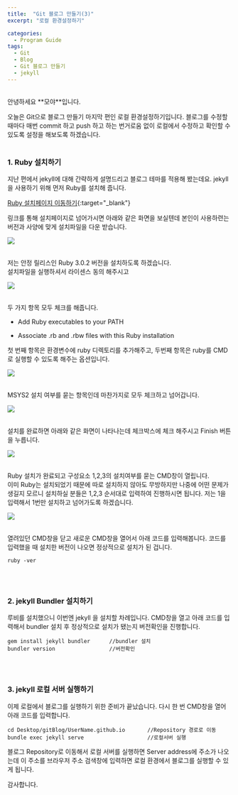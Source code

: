 ```yaml
---
title:  "Git 블로그 만들기(3)"
excerpt: "로컬 환경설정하기"

categories:
  - Program Guide
tags: 
  - Git 
  - Blog
  - Git 블로그 만들기
  - jekyll
---
```


<br/>
안녕하세요 **모야**입니다.

오늘은 Git으로 블로그 만들기 마지막 편인 로컬 환경설정하기입니다.
블로그를 수정할 때마다 매번 commit 하고 push 하고 하는 번거로움 없이 로컬에서 수정하고 확인할 수 있도록
설정을 해보도록 하겠습니다.<br/><br/>


### 1. Ruby 설치하기

지난 편에서 jekyll에 대해 간략하게 설명드리고 블로그 테마를 적용해 봤는데요. jekyll을 사용하기 위해 먼저 Ruby를 설치해 줍니다.

 [Ruby 설치페이지 이동하기](https://rubyinstaller.org/downloads/){:target="_blank"}

링크를 통해 설치페이지로 넘어가시면 아래와 같은 화면을 보실텐데 본인이 사용하련는 버전과 사양에 맞게 설치파일을 다운 받습니다.

<img src="/assets/images/ruby_install_page.PNG"><br/><br/>


저는 안정 릴리스인 Ruby 3.0.2 버전을 설치하도록 하겠습니다.<br/>
설치파일을 실행하셔서 라이센스 동의 해주시고

<img src="/assets/images/ruby_install_license.PNG"><br/><br/>


두 가지 항목 모두 체크를 해줍니다.

* Add Ruby executables to your PATH
  
* Associate .rb and .rbw files with this Ruby installation


첫 번째 항목은 환경변수에 ruby 디렉토리를 추가해주고, 두번째 항목은 ruby를 CMD로 실행할 수 있도록 해주는 옵션입니다.

<img src="/assets/images/ruby_install_setup.PNG"><br/><br/>


MSYS2 설치 여부를 묻는 항목인데 마찬가지로 모두 체크하고 넘어갑니다.

<img src="/assets/images/ruby_install_setup2.PNG"><br/><br/>


설치를 완료하면 아래와 같은 화면이 나타나는데 체크박스에 체크 해주시고 Finish 버튼을 누릅니다.

<img src="/assets/images/ruby_install_complete.PNG"><br/><br/>


Ruby 설치가 완료되고 구성요소 1,2,3의 설치여부를 묻는 CMD창이 열립니다.<br/> 이미 Ruby는 설치되었기 때문에 따로 설치하지 않아도 무방하지만 나중에 어떤 문제가 생길지 모르니 설치하실 분들은 1,2,3 순서대로 입력하여 진행하시면 됩니다. 저는 1을 입력해서 1번만 설치하고 넘어가도록 하겠습니다.

<img src="/assets/images/ruby_cmd1.PNG"><br/><br/>


열려있던 CMD창을 닫고 새로운 CMD창을 열어서 아래 코드를 입력해봅니다.
코드를 입력했을 때 설치한 버전이 나오면 정상적으로 설치가 된 겁니다.

    ruby -ver

<br/><br/>



### 2. jekyll Bundler 설치하기


루비를 설치했으니 이번엔 jekyll 을 설치할 차례입니다. CMD창을 열고 아래 코드를 입력해서
bundler 설치 후 정상적으로 설치가 됐는지 버전확인을 진행합니다.

    gem install jekyll bundler      //bundler 설치
    bundler version                 //버전확인


<br/><br/>

### 3. jekyll 로컬 서버 실행하기

이제 로컬에서 블로그를 실행하기 위한 준비가 끝났습니다.
다시 한 번 CMD창을 열어 아래 코드를 입력합니다.

    cd Desktop/gitBlog/UserName.github.io       //Repository 경로로 이동
    bundle exec jekyll serve                    //로컬서버 실행

블로그 Repository로 이동해서 로컬 서버를 실행하면 Server address에 주소가 나오는데 이 주소를 브라우저 주소 검색창에 입력하면 로컬 환경에서 블로그를 실행할 수 있게 됩니다.<br/>


감사합니다.



